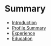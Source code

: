 # Summary

* [Introduction](README.md)
* [Profile Summary](profile_summary.md)
* [Experience](experience.md)
* [Education](education.md)

